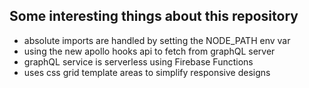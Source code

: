 ## Some interesting things about this repository

- absolute imports are handled by setting the NODE_PATH env var
- using the new apollo hooks api to fetch from graphQL server
- graphQL service is serverless using Firebase Functions
- uses css grid template areas to simplify responsive designs
